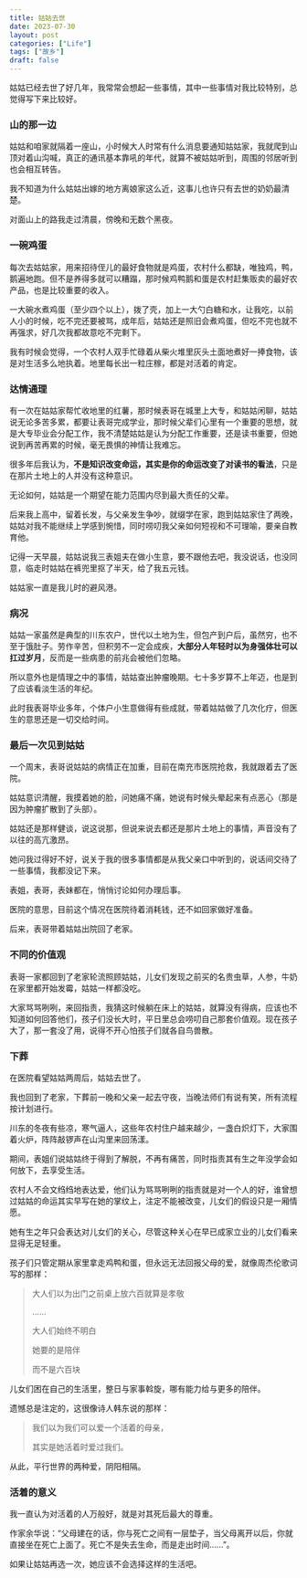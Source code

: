 ```yaml
---
title: 姑姑去世
date: 2023-07-30
layout: post
categories: ["Life"]
tags: ["故乡"]
draft: false
---
```


姑姑已经去世了好几年，我常常会想起一些事情，其中一些事情对我比较特别，总觉得写下来比较好。

### 山的那一边

姑姑和咱家就隔着一座山，小时候大人时常有什么消息要通知姑姑家，我就爬到山顶对着山沟喊，真正的通讯基本靠吼的年代，就算不被姑姑听到，周围的邻居听到也会相互转告。

我不知道为什么姑姑出嫁的地方离娘家这么近，这事儿也许只有去世的奶奶最清楚。

对面山上的路我走过清晨，傍晚和无数个黑夜。

### 一碗鸡蛋

每次去姑姑家，用来招待侄儿的最好食物就是鸡蛋，农村什么都缺，唯独鸡，鸭，鹅遍地跑。但不是养得多就可以糟蹋，那时候鸡鸭鹅和蛋是农村赶集贩卖的最好农产品，也是比较重要的收入。

一大碗水煮鸡蛋（至少四个以上），拨了壳，加上一大勺白糖和水，让我吃，以前人小的时候，吃不完还要被骂，成年后，姑姑还是照旧会煮鸡蛋，但吃不完也就不再强求，好几次我都故意吃不完剩下。

我有时候会觉得，一个农村人双手忙碌着从柴火堆里灰头土面地煮好一捧食物，该是对生活多么地执着。地里每长出一粒庄稼，都是对活着的肯定。

### 达情通理

有一次在姑姑家帮忙收地里的红薯，那时候表哥在城里上大专，和姑姑闲聊，姑姑说无论多苦多累，都要让表哥完成学业，那时候父辈们心里有一个重要的思想，就是大专毕业会分配工作，我不清楚姑姑是认为分配工作重要，还是读书重要，但她说到再苦再累的时候，毫无畏惧的神情让我难忘。

很多年后我认为，**不是知识改变命运，其实是你的命运改变了对读书的看法**，只是在那片土地上的人并没有这种意识。

无论如何，姑姑是一个期望在能力范围内尽到最大责任的父辈。

后来我上高中，留着长发，与父亲发生争吵，就缀学在家，跑到姑姑家住了两晚，姑姑对我不能继续上学感到惋惜，同时唠叨我父亲如何短视和不可理喻，要亲自教育他。

记得一天早晨，姑姑说我三表姐夫在做小生意，要不跟他去吧，我没说话，也没同意，临走时姑姑在裤兜里抠了半天，给了我五元钱。

姑姑家一直是我儿时的避风港。

### 病况

姑姑一家虽然是典型的川东农户，世代以土地为生，但包产到户后，虽然穷，也不至于饿肚子。劳作辛苦，但积劳不一定会成疾，**大部分人年轻时以为身强体壮可以扛过岁月**，反而是一些病患的前兆会被他们忽略。

所以意外也是情理之中的事情，姑姑查出肿瘤晚期。七十多岁算不上年迈，也是到了应该看淡生活的年纪。

此时我表哥毕业多年，个体户小生意做得有些成就，带着姑姑做了几次化疗，但医生的意思还是一切交给时间。

### 最后一次见到姑姑

一个周末，表哥说姑姑的病情正在加重，目前在南充市医院抢救，我就跟着去了医院。

姑姑意识清醒，我摸着她的脸，问她痛不痛，她说有时候头晕起来有点恶心（那是因为肿瘤扩散到了头部）。

姑姑还是那样健谈，说这说那，但说来说去都还是那片土地上的事情，声音没有了以往的高亢激昂。

她问我过得好不好，说关于我的很多事情都是从我父亲口中听到的，说话间交待了一些事情，我都没记下来。

表姐，表哥，表妹都在，悄悄讨论如何办理后事。

医院的意思，目前这个情况在医院待着消耗钱，还不如回家做好准备。

后来，表哥带着姑姑出院回了老家。

### 不同的价值观

表哥一家都回到了老家轮流照顾姑姑，儿女们发现之前买的名贵虫草，人参，牛奶在家里都开始发霉，姑姑一样都没吃。

大家骂骂咧咧，来回指责，我猜这时候躺在床上的姑姑，就算没有得病，应该也不知道如何回答他们，孩子们没长大时，平日里总会唠叨自己那套价值观。现在孩子大了，那一套没了用，说得不开心怕孩子们就各自鸟兽散。

### 下葬

在医院看望姑姑两周后，姑姑去世了。

我也回到了老家，下葬前一晚和父亲一起去守夜，当晚法师们有说有笑，所有流程按计划进行。

川东的冬夜有些凉，寒气逼人，这些年农村住户越来越少，一盏白炽灯下，大家围着火炉，阵阵敲锣声在山沟里来回荡漾。

期间，表姐们说姑姑终于得到了解脱，不再有痛苦，同时指责其有生之年没学会如何放下，去享受生活。

农村人不会文绉绉地表达爱，他们认为骂骂咧咧的指责就是对一个人的好，谁曾想过姑姑的命运其实早写在她的掌纹上，注定不能被改变，儿女们的假设只是一厢情愿。

她有生之年只会表达对儿女们的关心，尽管这种关心在早已成家立业的儿女们看来显得无足轻重。

孩子们只管定期从家里拿走鸡鸭和蛋，但永远无法回报父母的爱，就像周杰伦歌词写的那样：

> 大人们以为出门之前桌上放六百就算是孝敬
> 
> ......
> 
> 大人们始终不明白
>
> 她要的是陪伴
>
> 而不是六百块

儿女们困在自己的生活里，整日与家事斡旋，哪有能力给与更多的陪伴。

遗憾总是注定的，这很像诗人韩东说的那样：

> 我们以为我们可以爱一个活着的母亲，
> 
> 其实是她活着时爱过我们。

从此，平行世界的两种爱，阴阳相隔。

### 活着的意义

我一直认为对活着的人万般好，就是对其死后最大的尊重。

作家余华说：“父母建在的话，你与死亡之间有一层垫子，当父母离开以后，你就直接坐在死亡上面了。死亡不是失去生命，而是走出时间......”。

如果让姑姑再选一次，她应该不会选择这样的生活吧。